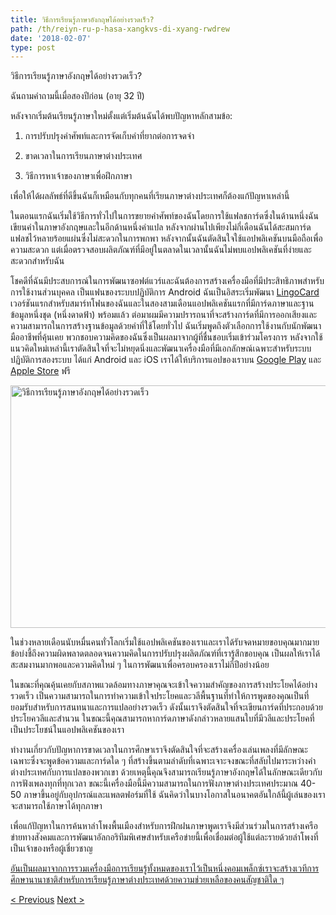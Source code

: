 ```yaml
---
title: วิธีการเรียนรู้ภาษาอังกฤษได้อย่างรวดเร็ว?
path: /th/reiyn-ru-p-hasa-xangkvs-di-xyang-rwdrew
date: '2018-02-07'
type: post
---
```


วิธีการเรียนรู้ภาษาอังกฤษได้อย่างรวดเร็ว?

ฉันถามคำถามนี้เมื่อสองปีก่อน (อายุ 32 ปี)

หลังจากเริ่มต้นเรียนรู้ภาษาใหม่ตั้งแต่เริ่มต้นฉันได้พบปัญหาหลักสามข้อ:

1. การปรับปรุงคำศัพท์และการจัดเก็บคำที่ยากต่อการจดจำ

2. ขาดเวลาในการเรียนภาษาต่างประเทศ

3. วิธีการหาเจ้าของภาษาเพื่อฝึกภาษา

เพื่อให้ได้ผลลัพธ์ที่ดีขึ้นฉันก็เหมือนกับทุกคนที่เรียนภาษาต่างประเทศก็ต้องแก้ปัญหาเหล่านี้

ในตอนแรกฉันเริ่มใช้วิธีการทั่วไปในการขยายคำศัพท์ของฉันโดยการใช้แฟลชการ์ดซึ่งในด้านหนึ่งฉันเขียนคำในภาษาอังกฤษและในอีกด้านหนึ่งคำแปล หลังจากผ่านไปเพียงไม่กี่เดือนฉันได้สะสมการ์ดแฟลชไว้หลายร้อยแผ่นซึ่งไม่สะดวกในการพกพา หลังจากนั้นฉันตัดสินใจใช้แอปพลิเคชันบนมือถือเพื่อความสะดวก แต่เมื่อตรวจสอบผลิตภัณฑ์ที่มีอยู่ในตลาดในเวลานั้นฉันไม่พบแอปพลิเคชันที่ง่ายและสะดวกสำหรับฉัน

โชคดีที่ฉันมีประสบการณ์ในการพัฒนาซอฟต์แวร์และฉันต้องการสร้างเครื่องมือที่มีประสิทธิภาพสำหรับการใช้งานส่วนบุคคล เป็นแฟนของระบบปฏิบัติการ Android ฉันเป็นอิสระเริ่มพัฒนา <a href="https://lingocard.com" target="_blank" rel="noopener">LingoCard</a> เวอร์ชันแรกสำหรับสมาร์ทโฟนของฉันและในสองสามเดือนแอปพลิเคชันแรกที่มีการ์ดภาษาและฐานข้อมูลหนึ่งชุด (หนึ่งดาดฟ้า) พร้อมแล้ว ต่อมาผมมีความปรารถนาที่จะสร้างการ์ดที่มีการออกเสียงและความสามารถในการสร้างฐานข้อมูลด้วยคำที่ใช้โดยทั่วไป ฉันเริ่มพูดถึงตัวเลือกการใช้งานกับนักพัฒนามืออาชีพที่คุ้นเคย พวกชอบความคิดของฉันซึ่งเป็นผลมาจากผู้ที่ชื่นชอบเริ่มเข้าร่วมโครงการ หลังจากใช้แนวคิดใหม่เหล่านี้เราตัดสินใจที่จะไม่หยุดนิ่งและพัฒนาเครื่องมือที่มีเอกลักษณ์เฉพาะสำหรับระบบปฏิบัติการสองระบบ ได้แก่ Android และ iOS เราได้ให้บริการแอปของเราบน <a href="https://play.google.com/store/apps/details?id=com.lingocard.lingocard">Google Play</a> และ <a href="https://itunes.apple.com/us/app/lingocard/id1217076835?mt=8">Apple Store</a> ฟรี

<img class="aligncenter wp-image-5587" src="../images/2018/01/LigoCard-App-small.png" alt="วิธีการเรียนรู้ภาษาอังกฤษได้อย่างรวดเร็ว" width="973" height="388" />

ในช่วงหลายเดือนนับหมื่นคนทั่วโลกเริ่มใช้แอปพลิเคชันของเราและเราได้รับจดหมายขอบคุณมากมายข้อบ่งชี้ถึงความผิดพลาดตลอดจนความคิดในการปรับปรุงผลิตภัณฑ์ที่เรารู้สึกขอบคุณ เป็นผลให้เราได้สะสมงานมากพอและความคิดใหม่ ๆ ในการพัฒนาเพื่อครอบครองเราไม่กี่ปีอย่างน้อย

ในขณะที่คุณคุ้นเคยกับสภาพแวดล้อมทางภาษาคุณจะเข้าใจความสำคัญของการสร้างประโยคได้อย่างรวดเร็ว เป็นความสามารถในการทำความเข้าใจประโยคและวลีพื้นฐานที่ทำให้การพูดของคุณเป็นที่ยอมรับสำหรับการสนทนาและการแปลอย่างรวดเร็ว ดังนั้นเราจึงตัดสินใจที่จะเขียนการ์ดที่ประกอบด้วยประโยควลีและสำนวน ในขณะนี้คุณสามารถหาการ์ดภาษาดังกล่าวหลายแสนใบที่มีวลีและประโยคที่เป็นประโยชน์ในแอปพลิเคชันของเรา

ทำงานเกี่ยวกับปัญหาการขาดเวลาในการศึกษาเราจึงตัดสินใจที่จะสร้างเครื่องเล่นเพลงที่มีลักษณะเฉพาะซึ่งจะพูดข้อความและการ์ดใด ๆ ที่สร้างขึ้นตามลำดับที่เฉพาะเจาะจงขณะที่สลับไปมาระหว่างคำต่างประเทศกับการแปลของพวกเขา ด้วยเหตุนี้คุณจึงสามารถเรียนรู้ภาษาอังกฤษได้ในลักษณะเดียวกับการฟังเพลงทุกที่ทุกเวลา ขณะนี้เครื่องมือนี้มีความสามารถในการฟังภาษาต่างประเทศประมาณ 40-50 ภาษาขึ้นอยู่กับอุปกรณ์และแพลตฟอร์มที่ใช้ ฉันคิดว่าในบางโอกาสในอนาคตอันใกล้นี้ผู้เล่นของเราจะสามารถใช้ภาษาได้ทุกภาษา

เพื่อแก้ปัญหาในการค้นหาลำโพงพื้นเมืองสำหรับการฝึกฝนภาษาพูดเราจึงมีส่วนร่วมในการสร้างเครือข่ายทางสังคมและการพัฒนาอัลกอริทึมพิเศษสำหรับเครือข่ายนี้เพื่อเชื่อมต่อผู้ใช้แต่ละรายด้วยลำโพงที่เป็นเจ้าของหรือผู้เชี่ยวชาญ

<a href="https://lingocard.com" target="_blank" rel="noopener">อันเป็นผลมาจากการรวมเครื่องมือการเรียนรู้ทั้งหมดของเราไว้เป็นหนึ่งคอมเพล็กซ์เราจะสร้างเวทีการศึกษานานาชาติสำหรับการเรียนรู้ภาษาต่างประเทศด้วยความช่วยเหลือของคนสัญชาติใด ๆ</a>

<a href="/th/ca-ha-ceakhxng-p-hasa-di-xyangri">< Previous</a> <a href="/th/batr-p-hasa">Next ></a>